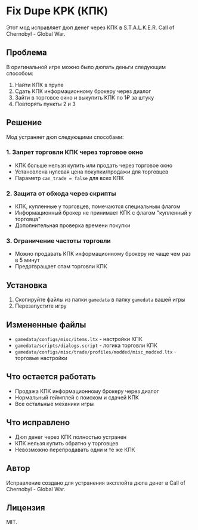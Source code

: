 # Fix Dupe KPK (КПК) 

Этот мод исправляет дюп денег через КПК в S.T.A.L.K.E.R. Call of Chernobyl - Global War.

## Проблема

В оригинальной игре можно было дюпать деньги следующим способом:
1. Найти КПК в трупе
2. Сдать КПК информационному брокеру через диалог
3. Зайти в торговое окно и выкупить КПК по 1₽ за штуку
4. Повторять пункты 2 и 3

## Решение

Мод устраняет дюп следующими способами:

### 1. Запрет торговли КПК через торговое окно
- КПК больше нельзя купить или продать через торговое окно
- Установлена нулевая цена покупки/продажи для торговцев
- Параметр `can_trade = false` для всех КПК

### 2. Защита от обхода через скрипты
- КПК, купленные у торговцев, помечаются специальным флагом
- Информационный брокер не принимает КПК с флагом "купленный у торговца"
- Дополнительная проверка времени покупки

### 3. Ограничение частоты торговли
- Можно продавать КПК информационному брокеру не чаще чем раз в 5 минут
- Предотвращает спам торговли КПК

## Установка

1. Скопируйте файлы из папки `gamedata` в папку `gamedata` вашей игры
2. Перезапустите игру

## Измененные файлы

- `gamedata/configs/misc/items.ltx` - настройки КПК
- `gamedata/scripts/dialogs.script` - логика торговли КПК
- `gamedata/configs/misc/trade/profiles/modded/misc_modded.ltx` - торговые настройки

## Что остается работать

- Продажа КПК информационному брокеру через диалог
- Нормальный геймплей с поиском и сдачей КПК
- Все остальные механики игры

## Что исправлено

- Дюп денег через КПК полностью устранен
- КПК нельзя купить обратно у торговцев
- Невозможно перепродавать одни и те же КПК

## Автор

Исправление создано для устранения эксплойта дюпа денег в Call of Chernobyl - Global War.

## Лицензия

MIT.
